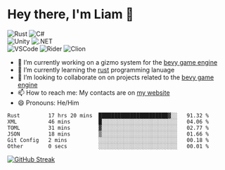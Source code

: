 # Hey there, I'm Liam 👋

![Rust](https://img.shields.io/badge/rust-e53717.svg?style=for-the-badge&logo=rust&logoColor=white)
![C#](https://img.shields.io/badge/c%23-9a4993.svg?style=for-the-badge&logo=c-sharp&logoColor=white)
<br>
![Unity](https://img.shields.io/badge/unity-%23239120.svg?style=for-the-badge&logo=unity&logoColor=white)
![.NET](https://img.shields.io/badge/.NET-512BD4?style=for-the-badge&logo=dotnet&logoColor=white)
<br>
![VSCode](https://img.shields.io/badge/VSCode-0078D4?style=for-the-badge&logo=visual%20studio%20code&logoColor=white)
![Rider](https://img.shields.io/badge/Rider-da4643?style=for-the-badge&logo=Rider&logoColor=white)
![Clion](https://img.shields.io/badge/CLion-22d88f?style=for-the-badge&logo=clion&logoColor=white)

- 🔨 I’m currently working on a gizmo system for the [bevy game engine](https://bevyengine.org/)
- 🌱 I’m currently learning the [rust](https://www.rust-lang.org/) programming lanuage
- 👯 I’m looking to collaborate on on projects related to the [bevy game engine](https://bevyengine.org/)
- 📫 How to reach me: My contacts are on [my website](https://liamg.codes/#contact)
- 😄 Pronouns: He/Him

<!--START_SECTION:waka-->

```text
Rust         17 hrs 20 mins  ██████████████████████▓░░   91.32 %
XML          46 mins         █░░░░░░░░░░░░░░░░░░░░░░░░   04.06 %
TOML         31 mins         ▓░░░░░░░░░░░░░░░░░░░░░░░░   02.77 %
JSON         18 mins         ▒░░░░░░░░░░░░░░░░░░░░░░░░   01.66 %
Git Config   2 mins          ░░░░░░░░░░░░░░░░░░░░░░░░░   00.18 %
Other        0 secs          ░░░░░░░░░░░░░░░░░░░░░░░░░   00.01 %
```

<!--END_SECTION:waka-->

[![GitHub Streak](http://github-readme-streak-stats.herokuapp.com?user=LiamGallagher737&theme=github-dark&hide_border=true&background=161B22)](https://git.io/streak-stats)
<!---
http://github-readme-streak-stats.herokuapp.com/demo/?user=LiamGallagher737&theme=github-dark&hide_border=true&date_format=&locale=en&properties=border&background=%23161B22
-->

<!---
Steam logo for later use
![Steam](https://img.shields.io/badge/Steam-144b7e?style=for-the-badge&logo=steam&logoColor=white)
-->
